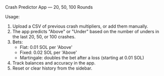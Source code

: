 Crash Predictor App — 20, 50, 100 Rounds

Usage:
1. Upload a CSV of previous crash multipliers, or add them manually.
2. The app predicts "Above" or "Under" based on the number of unders in the last 20, 50, or 100 crashes.
3. Bets:
   - Flat: 0.01 SOL per 'Above'
   - Fixed: 0.02 SOL per 'Above'
   - Martingale: doubles the bet after a loss (starting at 0.01 SOL)
4. Track balances and accuracy in the app.
5. Reset or clear history from the sidebar.
